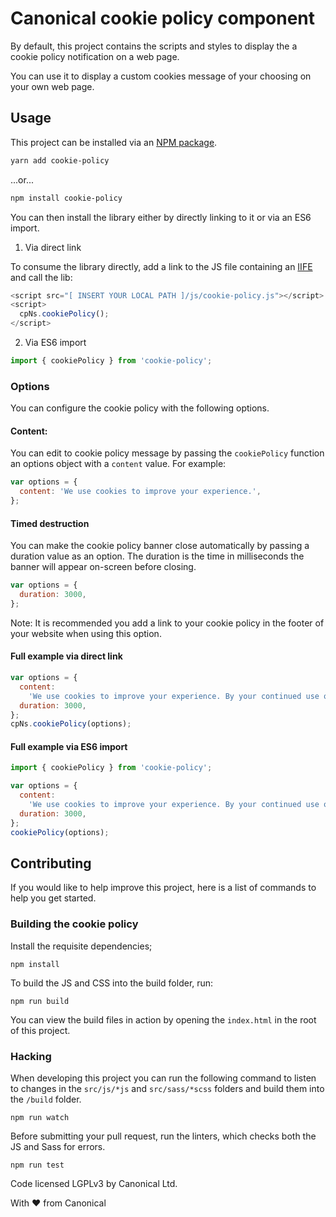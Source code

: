 # Canonical cookie policy component

By default, this project contains the scripts and styles to display the a cookie policy notification on a web page.

You can use it to display a custom cookies message of your choosing on your own web page.

## Usage

This project can be installed via an [NPM package](https://www.npmjs.com/package/cookie-policy).

```bash
yarn add cookie-policy
```

...or...

```bash
npm install cookie-policy
```

You can then install the library either by directly linking to it or via an ES6 import.

1. Via direct link

To consume the library directly, add a link to the JS file containing an [IIFE](https://developer.mozilla.org/en-US/docs/Glossary/IIFE) and call the lib:

```javascript
<script src="[ INSERT YOUR LOCAL PATH ]/js/cookie-policy.js"></script>
<script>
  cpNs.cookiePolicy();
</script>
```

2. Via ES6 import

```javascript
import { cookiePolicy } from 'cookie-policy';
```

### Options

You can configure the cookie policy with the following options.

#### Content:

You can edit to cookie policy message by passing the `cookiePolicy` function an options
object with a `content` value. For example:

```javascript
var options = {
  content: 'We use cookies to improve your experience.',
};
```

#### Timed destruction

You can make the cookie policy banner close automatically by passing a duration value as
an option. The duration is the time in milliseconds the banner will appear on-screen before closing.

```javascript
var options = {
  duration: 3000,
};
```

Note: It is recommended you add a link to your cookie policy in the footer of
your website when using this option.

#### Full example via direct link

```javascript
var options = {
  content:
    'We use cookies to improve your experience. By your continued use of this site you accept such use.<br /> This notice will disappear by itself.',
  duration: 3000,
};
cpNs.cookiePolicy(options);
```

#### Full example via ES6 import

```javascript
import { cookiePolicy } from 'cookie-policy';

var options = {
  content:
    'We use cookies to improve your experience. By your continued use of this site you accept such use.<br /> This notice will disappear by itself.',
  duration: 3000,
};
cookiePolicy(options);
```

## Contributing

If you would like to help improve this project, here is a list of commands to
help you get started.

### Building the cookie policy

Install the requisite dependencies;

```
npm install
```

To build the JS and CSS into the build folder, run:

```
npm run build
```

You can view the build files in action by opening the `index.html` in the root
of this project.

### Hacking

When developing this project you can run the following command to listen to
changes in the `src/js/*js` and `src/sass/*scss` folders and build them into the
`/build` folder.

```
npm run watch
```

Before submitting your pull request, run the linters, which checks both the JS
and Sass for errors.

```
npm run test
```

Code licensed LGPLv3 by Canonical Ltd.

With ♥ from Canonical

